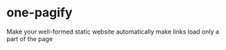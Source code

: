 # one-pagify
Make your well-formed static website automatically make links load only a part of the page

